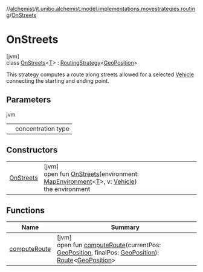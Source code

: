 //[alchemist](../../../index.md)/[it.unibo.alchemist.model.implementations.movestrategies.routing](../index.md)/[OnStreets](index.md)

# OnStreets

[jvm]\
class [OnStreets](index.md)<[T](index.md)> : [RoutingStrategy](../../it.unibo.alchemist.model.interfaces.movestrategies/-routing-strategy/index.md)<[GeoPosition](../../it.unibo.alchemist.model.interfaces/-geo-position/index.md)> 

This strategy computes a route along streets allowed for a selected [Vehicle](../../it.unibo.alchemist.model.interfaces/-vehicle/index.md) connecting the starting and ending point.

## Parameters

jvm

| | |
|---|---|
| <T> | concentration type |

## Constructors

| | |
|---|---|
| [OnStreets](-on-streets.md) | [jvm]<br>open fun [OnStreets](-on-streets.md)(environment: [MapEnvironment](../../it.unibo.alchemist.model.interfaces/-map-environment/index.md)<[T](https://docs.oracle.com/javase/8/docs/api/java/lang/Iterable.html)>, v: [Vehicle](../../it.unibo.alchemist.model.interfaces/-vehicle/index.md))<br>the environment |

## Functions

| Name | Summary |
|---|---|
| [computeRoute](compute-route.md) | [jvm]<br>open fun [computeRoute](compute-route.md)(currentPos: [GeoPosition](../../it.unibo.alchemist.model.interfaces/-geo-position/index.md), finalPos: [GeoPosition](../../it.unibo.alchemist.model.interfaces/-geo-position/index.md)): [Route](../../it.unibo.alchemist.model.interfaces/-route/index.md)<[GeoPosition](../../it.unibo.alchemist.model.interfaces/-geo-position/index.md)> |
